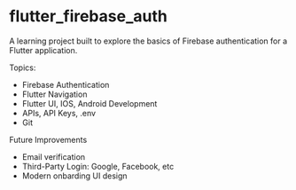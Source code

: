 # flutter_firebase_auth

A learning project built to explore the basics of Firebase authentication for a Flutter application.

Topics:
-  Firebase Authentication
-  Flutter Navigation
-  Flutter UI, IOS, Android Development
-  APIs, API Keys, .env
-  Git

Future Improvements
- Email verification
- Third-Party Login: Google, Facebook, etc
- Modern onbarding UI design
